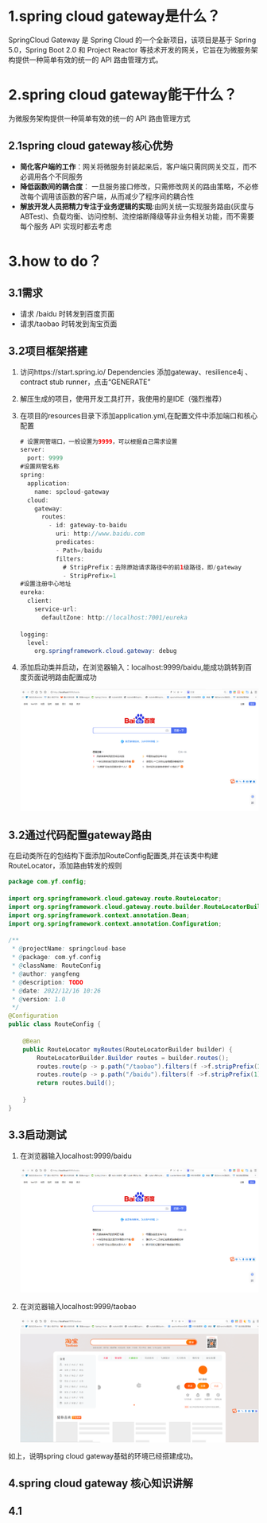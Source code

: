 # 1.spring cloud gateway是什么？

SpringCloud Gateway 是 Spring Cloud 的一个全新项目，该项目是基于 Spring 5.0，Spring Boot 2.0 和 Project Reactor 等技术开发的网关，它旨在为微服务架构提供一种简单有效的统一的 API 路由管理方式。

# 2.spring cloud gateway能干什么？

为微服务架构提供一种简单有效的统一的 API 路由管理方式

## 2.1spring cloud gateway核心优势

- **简化客户端的工作**：网关将微服务封装起来后，客户端只需同网关交互，而不必调用各个不同服务
- **降低函数间的耦合度**： 一旦服务接口修改，只需修改网关的路由策略，不必修改每个调用该函数的客户端，从而减少了程序间的耦合性
- **解放开发人员把精力专注于业务逻辑的实现**:由网关统一实现服务路由(灰度与ABTest)、负载均衡、访问控制、流控熔断降级等非业务相关功能，而不需要每个服务 API 实现时都去考虑

# 3.how to do？

## 3.1需求

- 请求 /baidu 时转发到百度页面
- 请求/taobao 时转发到淘宝页面

## 3.2项目框架搭建

1. 访问https://start.spring.io/   Dependencies 添加gateway、resilience4j 、contract stub runner，点击“GENERATE”

2. 解压生成的项目，使用开发工具打开，我使用的是IDE（强烈推荐）

3. 在项目的resources目录下添加application.yml,在配置文件中添加端口和核心配置

   ```java
   # 设置网管端口，一般设置为9999，可以根据自己需求设置
   server:
     port: 9999
   #设置网管名称
   spring:
     application:
       name: spcloud-gateway
     cloud:
       gateway:
         routes:
           - id: gateway-to-baidu
             uri: http://www.baidu.com
             predicates:
             - Path=/baidu
             filters:
               # StripPrefix：去除原始请求路径中的前1级路径，即/gateway
               - StripPrefix=1 
   #设置注册中心地址
   eureka:
     client:
       service-url:
         defaultZone: http://localhost:7001/eureka
   
   logging:
     level:
       org.springframework.cloud.gateway: debug
   ```

4. 添加启动类并启动，在浏览器输入：localhost:9999/baidu,能成功跳转到百度页面说明路由配置成功

   ![image-20221216104234047](gateway.assets/image-20221216104234047.png)

## 3.2通过代码配置gateway路由

在启动类所在的包结构下面添加RouteConfig配置类,并在该类中构建RouteLocator，添加路由转发的规则

```java
package com.yf.config;

import org.springframework.cloud.gateway.route.RouteLocator;
import org.springframework.cloud.gateway.route.builder.RouteLocatorBuilder;
import org.springframework.context.annotation.Bean;
import org.springframework.context.annotation.Configuration;

/**
 * @projectName: springcloud-base
 * @package: com.yf.config
 * @className: RouteConfig
 * @author: yangfeng
 * @description: TODO
 * @date: 2022/12/16 10:26
 * @version: 1.0
 */
@Configuration
public class RouteConfig {

    @Bean
    public RouteLocator myRoutes(RouteLocatorBuilder builder) {
        RouteLocatorBuilder.Builder routes = builder.routes();
        routes.route(p -> p.path("/taobao").filters(f ->f.stripPrefix(1)).uri("https://www.taobao.com"));
        routes.route(p -> p.path("/baidu").filters(f ->f.stripPrefix(1)).uri("https://www.baidu.com"));
        return routes.build();

    }
}
```

## 3.3启动测试

1. 在浏览器输入localhost:9999/baidu

   ![image-20221216105007097](gateway.assets/image-20221216105007097.png)

2. 在浏览器输入localhost:9999/taobao

   ![image-20221216105117910](gateway.assets/image-20221216105117910.png)

如上，说明spring cloud gateway基础的环境已经搭建成功。

## 4.spring cloud gateway 核心知识讲解

## 4.1 